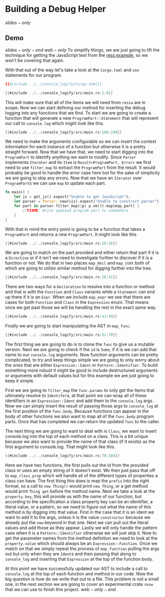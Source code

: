 # Building a Debug Helper
$slides-only$
## Demo
$slides-only-end$
$web-only$
To simplify things, we are just going to lift the technique for getting the JavaScript text from the [ress example](../02.ress/2.html), so we won't be covering that again.

With that out of the way let's take a look at the `Cargo.toml` and `use` statements for our program.

```toml
{{#include ../../console_logify/Cargo.toml}}
```

```rust
{{#include ../../console_logify/src/main.rs:1:9}}
```

This will make sure that all of the items we will need from `ressa` are in scope. Now we can start defining our method for inserting the debug logging into any functions that we find. To start we are going to create a function that will generate a new `ProgramPart::Statement` that will represent our call to `console.log` which might look like this.

```rust
{{#include ../../console_logify/src/main.rs:186:199}}
```

We need to make the arguments configurable so we can insert the context information for each instance of a function but otherwise it is a pretty straight forward. Now that we have that, we need to start digging into the `ProgramPart` to identify anything we want to modify. Since `Parser` implements `Iterator` and its `Item` is `Result<ProgramPart, Error>` we first need to use `filter_map` to extract the `ProgramPart` from the result. It would probably be good to handle the error case here but for the sake of simplicity we are going to skip any errors. Now that we have an `Iterator` over `ProgramPart`s we can use `map` to update each part. 
```rust
fn main() {
    let js = get_js().expect("Unable to get JavaScript");
    let parser = Parser::new(&js).expect("Unable to construct parser");
    for part in parser.filter_map(|p| p.ok()).map(map_part) {
        //FIXME: Write updated program part to somewhere
    }
}
```
With that in mind the entry point is going to be a function that takes a `ProgramPart` and returns a new `ProgramPart`. It might look like this

```rust
{{#include ../../console_logify/src/main.rs:20:26}}
```

We are going to match on the part provided and either return that part if it is a `Directive` or if it isn't we need to investigate further to discover if it is a function or not. We do that in two places `map_decl` and `map_stmt` both of which are going to utilize similar method for digging further into the tree.

```rust
{{#include ../../console_logify/src/main.rs:28:41}}
```

There are two ways for a `Declaration` to resolve into a function or method and that is with the `Function` and `Class` variants while a `Statement` can end up there if it is an `Expr`. When we include `map_expr` we see that there are cases for both `Function` and `Class` in the `Expression` enum. That means once we get past those we will be handling the rest in the exact same way.

```rust
{{#include ../../console_logify/src/main.rs:43:49}}
```

Finally we are going to start manipulating the AST in `map_func`.

```rust
{{#include ../../console_logify/src/main.rs:51:78}}
```

The first thing we are going to do is to clone the `func` to give us a mutable version. Next we are going to check if the `id` is `Some`, if it is we can add that name to our `console.log` arguments. Now function arguments can be pretty complicated, to try and keep things simple we are going to only worry about the ones that are either `Expression::Ident` or `Pattern::Identifier`. To build something more robust it might be good to include destructured arguments or arguments with default values but for this example we are just going to keep it simple.

First we are going to `filter_map` the `func.params` to only get the items that ultimately resolve to `Identifer`s, at that point we can wrap all of these identifiers in an `Expression::Ident` and add them to the `console.log` args. Now we can simply insert the result of passing those args to `console_log` at the first position of the `func.body`. Because functions can appear in the body of other functions we also want to map all of the `func.body` program parts. Once that has completed we can return the updated `func` to the caller.

The next thing we are going to want to deal with is `Class`, we want to insert console.log into the top of each method on a class. This is a bit unique because we also want to provide the name of that class (if it exists) as the first argument to console.log. That might look like this.

```rust
{{#include ../../console_logify/src/main.rs:78:184}}
```

Here we have two functions, the first pulls out the id from the provided class or uses an empty string of it doesn't exist. We then just pass that off to `map_class_prop` which will handle all of the different types of properties a class can have. The first thing this does is map the `prefix` into the right format, so a call to `new Thing()` would print `new Thing`, or a get method would print `Thing get` before the method name. Next we take a look at the `property.key`, this will provide us with the name of our function, but according to the specification a class property key can be an identifier, a literal value, or a pattern, so we need to figure out what the name of this method is by digging into that value. First in the case that it is an ident we want to add it to the args, unless it is the value `constructor` because we already put the `new` keyword in that one. Next we can pull out the literal values and add those as they appear. Lastly we will only handle the pattern case when it is a `Pattern::Identifier` otherwise we will just skip it. Now to get the parameter names from the method definition we need to look at the `property.value` which should always be an `Expression::Function`. Once we match on that we simply repeat the process of `map_function` pulling the args out but only when they are `Ident`s and then passing that along to `console_log` and inserting that `Expression` at the top of the function body.

At this point we have successfully updated our AST to include a call to `console.log` at the top of each function and method in our code. Now the big question is how do we write that out to a file. This problem is not a small one, in the next section we are going to cover an experimental crate `resw` that we can use to finish this project.
$web-only-end$